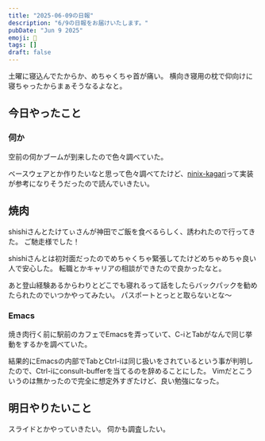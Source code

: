 ```yaml
---
title: "2025-06-09の日報"
description: "6/9の日報をお届けいたします。"
pubDate: "Jun 9 2025"
emoji: 🦊
tags: []
draft: false
---
```


土曜に寝込んでたからか、めちゃくちゃ首が痛い。
横向き寝用の枕で仰向けに寝ちゃったからまぁそうなるよなと。

## 今日やったこと

### 伺か

空前の伺かブームが到来したので色々調べていた。

ベースウェアとか作りたいなと思って色々調べてたけど、[ninix-kagari](https://github.com/Tatakinov/ninix-kagari)って実装が参考になりそうだったので読んでいきたい。

## 焼肉

shishiさんとたけてぃさんが神田でご飯を食べるらしく、誘われたので行ってきた。
ご馳走様でした！

shishiさんとは初対面だったのでめちゃくちゃ緊張してたけどめちゃめちゃ良い人で安心した。
転職とかキャリアの相談ができたので良かったなと。

あと登山経験あるからわりとどこでも寝れるって話をしたらバックパックを勧めたられたのでいつかやってみたい。
パスポートとっとと取らないとな〜

### Emacs

焼き肉行く前に駅前のカフェでEmacsを弄っていて、C-iとTabがなんで同じ挙動をするかを調べていた。

結果的にEmacsの内部でTabとCtrl-iは同じ扱いをされているという事が判明したので、Ctrl-iにconsult-bufferを当てるのを辞めることにした。
Vimだとこういうのは無かったので完全に想定外すぎたけど、良い勉強になった。

## 明日やりたいこと

スライドとかやっていきたい。 伺かも調査したい。
